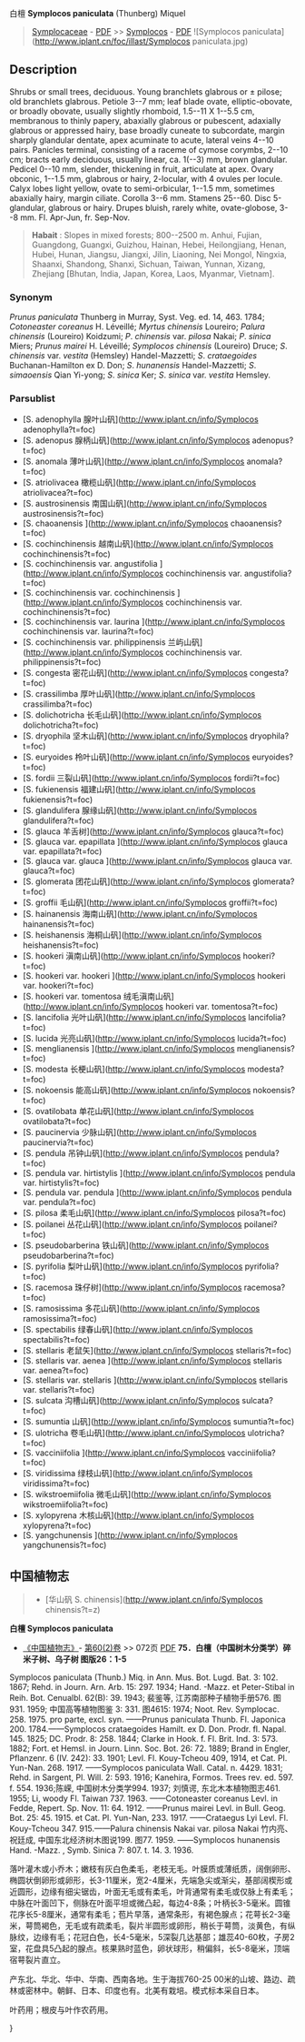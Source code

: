 白檀 **Symplocos paniculata** (Thunberg) Miquel

> [Symplocaceae](http://www.iplant.cn/info/Symplocaceae?t=foc) - [PDF](http://www.iplant.cn/foc/pdf/Symplocaceae.pdf) >> [Symplocos](http://www.iplant.cn/info/Symplocos?t=foc) - [PDF](http://www.iplant.cn/foc/pdf/Symplocos.pdf)
![Symplocos paniculata](http://www.iplant.cn/foc/illast/Symplocos paniculata.jpg)

## Description

Shrubs or small trees, deciduous. Young branchlets glabrous or ± pilose; old branchlets glabrous. Petiole 3--7 mm; leaf blade ovate, elliptic-obovate, or broadly obovate, usually slightly rhomboid, 1.5--11 X 1--5.5 cm, membranous to thinly papery, abaxially glabrous or pubescent, adaxially glabrous or appressed hairy, base broadly cuneate to subcordate, margin sharply glandular dentate, apex acuminate to acute, lateral veins 4--10 pairs. Panicles terminal, consisting of a raceme of cymose corymbs, 2--10 cm; bracts early deciduous, usually linear, ca. 1(--3) mm, brown glandular. Pedicel 0--10 mm, slender, thickening in fruit, articulate at apex. Ovary obconic, 1--1.5 mm, glabrous or hairy, 2-locular, with 4 ovules per locule. Calyx lobes light yellow, ovate to semi-orbicular, 1--1.5 mm, sometimes abaxially hairy, margin ciliate. Corolla 3--6 mm. Stamens 25--60. Disc 5-glandular, glabrous or hairy. Drupes bluish, rarely white, ovate-globose, 3--8 mm. Fl. Apr-Jun, fr. Sep-Nov.

> **Habait** : 
> Slopes in mixed forests; 800--2500 m. Anhui, Fujian, Guangdong, Guangxi, Guizhou, Hainan, Hebei, Heilongjiang, Henan, Hubei, Hunan, Jiangsu, Jiangxi, Jilin, Liaoning, Nei Mongol, Ningxia, Shaanxi, Shandong, Shanxi, Sichuan, Taiwan, Yunnan, Xizang, Zhejiang [Bhutan, India, Japan, Korea, Laos, Myanmar, Vietnam].

### Synonym
*Prunus paniculata* Thunberg in Murray, Syst. Veg. ed. 14, 463. 1784; *Cotoneaster coreanus* H. Léveillé; *Myrtus chinensis* Loureiro; *Palura chinensis* (Loureiro) Koidzumi; *P*. *chinensis* var. *pilosa* Nakai; *P*. *sinica* Miers; *Prunus mairei* H. Léveillé; *Symplocos chinensis* (Loureiro) Druce; *S*. *chinensis* var. *vestita* (Hemsley) Handel-Mazzetti; *S*. *crataegoides* Buchanan-Hamilton ex D. Don; *S*. *hunanensis* Handel-Mazzetti; *S*. *simaoensis* Qian Yi-yong; *S*. *sinica* Ker; *S*. *sinica* var. *vestita* Hemsley.

### Parsublist

* [S.  adenophylla  腺叶山矾](http://www.iplant.cn/info/Symplocos adenophylla?t=foc)
* [S.  adenopus  腺柄山矾](http://www.iplant.cn/info/Symplocos adenopus?t=foc)
* [S.  anomala  薄叶山矾](http://www.iplant.cn/info/Symplocos anomala?t=foc)
* [S.  atriolivacea  橄榄山矾](http://www.iplant.cn/info/Symplocos atriolivacea?t=foc)
* [S.  austrosinensis  南国山矾](http://www.iplant.cn/info/Symplocos austrosinensis?t=foc)
* [S.  chaoanensis  ](http://www.iplant.cn/info/Symplocos chaoanensis?t=foc)
* [S.  cochinchinensis  越南山矾](http://www.iplant.cn/info/Symplocos cochinchinensis?t=foc)
* [S.  cochinchinensis var. angustifolia  ](http://www.iplant.cn/info/Symplocos cochinchinensis var. angustifolia?t=foc)
* [S.  cochinchinensis var. cochinchinensis  ](http://www.iplant.cn/info/Symplocos cochinchinensis var. cochinchinensis?t=foc)
* [S.  cochinchinensis var. laurina  ](http://www.iplant.cn/info/Symplocos cochinchinensis var. laurina?t=foc)
* [S.  cochinchinensis var. philippinensis  兰屿山矾](http://www.iplant.cn/info/Symplocos cochinchinensis var. philippinensis?t=foc)
* [S.  congesta  密花山矾](http://www.iplant.cn/info/Symplocos congesta?t=foc)
* [S.  crassilimba  厚叶山矾](http://www.iplant.cn/info/Symplocos crassilimba?t=foc)
* [S.  dolichotricha  长毛山矾](http://www.iplant.cn/info/Symplocos dolichotricha?t=foc)
* [S.  dryophila  坚木山矾](http://www.iplant.cn/info/Symplocos dryophila?t=foc)
* [S.  euryoides  柃叶山矾](http://www.iplant.cn/info/Symplocos euryoides?t=foc)
* [S.  fordii  三裂山矾](http://www.iplant.cn/info/Symplocos fordii?t=foc)
* [S.  fukienensis  福建山矾](http://www.iplant.cn/info/Symplocos fukienensis?t=foc)
* [S.  glandulifera  腺缘山矾](http://www.iplant.cn/info/Symplocos glandulifera?t=foc)
* [S.  glauca  羊舌树](http://www.iplant.cn/info/Symplocos glauca?t=foc)
* [S.  glauca var. epapillata  ](http://www.iplant.cn/info/Symplocos glauca var. epapillata?t=foc)
* [S.  glauca var. glauca  ](http://www.iplant.cn/info/Symplocos glauca var. glauca?t=foc)
* [S.  glomerata  团花山矾](http://www.iplant.cn/info/Symplocos glomerata?t=foc)
* [S.  groffii  毛山矾](http://www.iplant.cn/info/Symplocos groffii?t=foc)
* [S.  hainanensis  海南山矾](http://www.iplant.cn/info/Symplocos hainanensis?t=foc)
* [S.  heishanensis  海桐山矾](http://www.iplant.cn/info/Symplocos heishanensis?t=foc)
* [S.  hookeri  滇南山矾](http://www.iplant.cn/info/Symplocos hookeri?t=foc)
* [S.  hookeri var. hookeri  ](http://www.iplant.cn/info/Symplocos hookeri var. hookeri?t=foc)
* [S.  hookeri var. tomentosa  绒毛滇南山矾](http://www.iplant.cn/info/Symplocos hookeri var. tomentosa?t=foc)
* [S.  lancifolia  光叶山矾](http://www.iplant.cn/info/Symplocos lancifolia?t=foc)
* [S.  lucida  光亮山矾](http://www.iplant.cn/info/Symplocos lucida?t=foc)
* [S.  menglianensis  ](http://www.iplant.cn/info/Symplocos menglianensis?t=foc)
* [S.  modesta  长梗山矾](http://www.iplant.cn/info/Symplocos modesta?t=foc)
* [S.  nokoensis  能高山矾](http://www.iplant.cn/info/Symplocos nokoensis?t=foc)
* [S.  ovatilobata  单花山矾](http://www.iplant.cn/info/Symplocos ovatilobata?t=foc)
* [S.  paucinervia  少脉山矾](http://www.iplant.cn/info/Symplocos paucinervia?t=foc)
* [S.  pendula  吊钟山矾](http://www.iplant.cn/info/Symplocos pendula?t=foc)
* [S.  pendula var. hirtistylis  ](http://www.iplant.cn/info/Symplocos pendula var. hirtistylis?t=foc)
* [S.  pendula var. pendula  ](http://www.iplant.cn/info/Symplocos pendula var. pendula?t=foc)
* [S.  pilosa  柔毛山矾](http://www.iplant.cn/info/Symplocos pilosa?t=foc)
* [S.  poilanei  丛花山矾](http://www.iplant.cn/info/Symplocos poilanei?t=foc)
* [S.  pseudobarberina  铁山矾](http://www.iplant.cn/info/Symplocos pseudobarberina?t=foc)
* [S.  pyrifolia  梨叶山矾](http://www.iplant.cn/info/Symplocos pyrifolia?t=foc)
* [S.  racemosa  珠仔树](http://www.iplant.cn/info/Symplocos racemosa?t=foc)
* [S.  ramosissima  多花山矾](http://www.iplant.cn/info/Symplocos ramosissima?t=foc)
* [S.  spectabilis  绿春山矾](http://www.iplant.cn/info/Symplocos spectabilis?t=foc)
* [S.  stellaris  老鼠矢](http://www.iplant.cn/info/Symplocos stellaris?t=foc)
* [S.  stellaris var. aenea  ](http://www.iplant.cn/info/Symplocos stellaris var. aenea?t=foc)
* [S.  stellaris var. stellaris  ](http://www.iplant.cn/info/Symplocos stellaris var. stellaris?t=foc)
* [S.  sulcata  沟槽山矾](http://www.iplant.cn/info/Symplocos sulcata?t=foc)
* [S.  sumuntia  山矾](http://www.iplant.cn/info/Symplocos sumuntia?t=foc)
* [S.  ulotricha  卷毛山矾](http://www.iplant.cn/info/Symplocos ulotricha?t=foc)
* [S.  vacciniifolia  ](http://www.iplant.cn/info/Symplocos vacciniifolia?t=foc)
* [S.  viridissima  绿枝山矾](http://www.iplant.cn/info/Symplocos viridissima?t=foc)
* [S.  wikstroemiifolia  微毛山矾](http://www.iplant.cn/info/Symplocos wikstroemiifolia?t=foc)
* [S.  xylopyrena  木核山矾](http://www.iplant.cn/info/Symplocos xylopyrena?t=foc)
* [S.  yangchunensis  ](http://www.iplant.cn/info/Symplocos yangchunensis?t=foc)

## 中国植物志

> * [华山矾  S.  chinensis](http://www.iplant.cn/info/Symplocos chinensis?t=z)

**白檀 Symplocos paniculata**

* [《中国植物志》](http://www.iplant.cn/frps)- [第60(2)卷](http://www.iplant.cn/frps/vol/60(2)) >> 072页 [PDF](http://www.iplant.cn/frps/pdf/60(2)/072a.PDF)
**75．白檀（中国树木分类学）碎米子树、乌子树 图版26：1-5**

Symplocos paniculata (Thunb.) Miq. in Ann. Mus. Bot. Lugd. Bat. 3: 102. 1867; Rehd. in Journ. Arn. Arb. 15: 297. 1934; Hand. -Mazz. et Peter-Stibal in Reih. Bot. Cenualbl. 62(B): 39. 1943; 裴鉴等, 江苏南部种子植物手册576. 图931. 1959; 中国高等植物图鉴 3: 331. 图4615: 1974; Noot. Rev. Symplocac. 258. 1975. pro parte, excl. syn. ——Prunus paniculata Thunb. Fl. Japonica 200. 1784.——Symplocos crataegoides Hamilt. ex D. Don. Prodr. fl. Napal. 145. 1825; DC. Prodr. 8: 258. 1844; Clarke in Hook. f. Fl. Brit. Ind. 3: 573. 1882; Fort. et Hemsl. in Journ. Linn. Soc. Bot. 26: 72. 1889; Brand in Engler, Pflanzenr. 6 (IV. 242): 33. 1901; Levl. Fl. Kouy-Tcheou 409, 1914, et Cat. Pl. Yun-Nan. 268. 1917. ——Symplocos paniculata Wall. Catal. n. 4429. 1831; Rehd. in Sargent, Pl. Will. 2: 593. 1916; Kanehira, Formos. Trees rev. ed. 597. f. 554. 1936;陈嵘, 中国树木分类学994. 1937; 刘慎谔, 东北木本植物图志461. 1955; Li, woody Fl. Taiwan 737. 1963. ——Cotoneaster coreanus Levl. in Fedde, Repert. Sp. Nov. 11: 64. 1912. ——Prunus mairei Levl. in Bull. Geog. Bot. 25: 45. 1915. et Cat. Pl. Yun-Nan, 233. 1917. ——Crataegus Lyi Levl. Fl. Kouy-Tcheou 347. 915.——Palura chinensis Nakai var. pilosa Nakai 竹内亮、祝廷成, 中国东北经济树木图说199. 图77. 1959. ——Symplocos hunanensis Hand. -Mazz. , Symb. Sinica 7: 807. t. 14. 3. 1936.

落叶灌木或小乔木；嫩枝有灰白色柔毛，老枝无毛。叶膜质或薄纸质，阔倒卵形、椭圆状倒卵形或卵形，长3-11厘米，宽2-4厘米，先端急尖或渐尖，基部阔楔形或近圆形，边缘有细尖锯齿，叶面无毛或有柔毛，叶背通常有柔毛或仅脉上有柔毛；中脉在叶面凹下，侧脉在叶面平坦或微凸起，每边4-8条；叶柄长3-5毫米。圆锥花序长5-8厘米，通常有柔毛；苞片早落，通常条形，有褐色腺点；花萼长2-3毫米，萼筒褐色，无毛或有疏柔毛，裂片半圆形或卵形，稍长于萼筒，淡黄色，有纵脉纹，边缘有毛；花冠白色，长4-5毫米，5深裂几达基部；雄蕊40-60枚，子房2室，花盘具5凸起的腺点。核果熟时蓝色，卵状球形，稍偏斜，长5-8毫米，顶端宿萼裂片直立。

产东北、华北、华中、华南、西南各地。生于海拔760-25 00米的山坡、路边、疏林或密林中。朝鲜、日本、印度也有。北美有栽培。模式标本采自日本。

叶药用；根皮与叶作农药用。

}